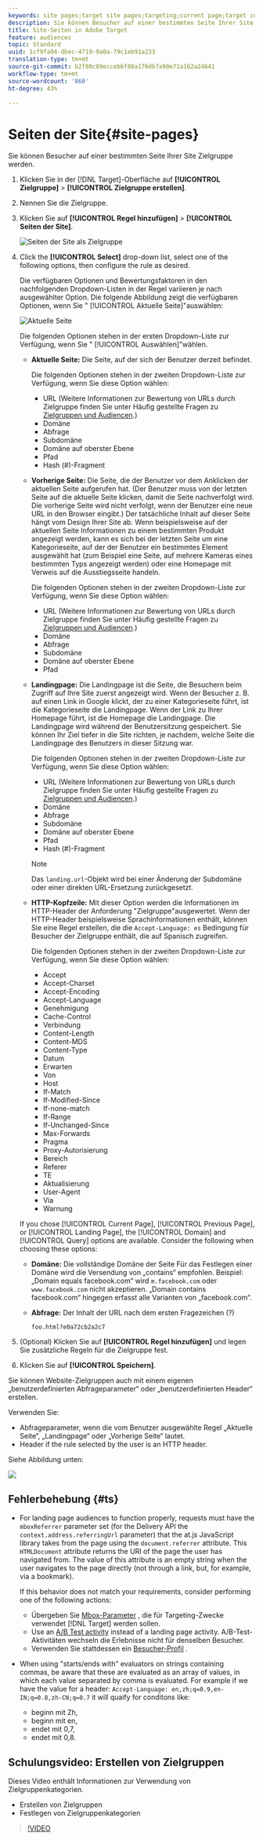 ```yaml
---
keywords: site pages;target site pages;targeting;current page;target current page;previous page;target previous page;landing page;target landing page;http header
description: Sie können Besucher auf einer bestimmten Seite Ihrer Site Zielgruppe werden.
title: Site-Seiten in Adobe Target
feature: audiences
topic: Standard
uuid: 1cf9fa94-dbec-4719-9a0a-79c1eb91a233
translation-type: tm+mt
source-git-commit: b2f80c89ecceb6f88a176db7a90e71a162a24641
workflow-type: tm+mt
source-wordcount: '860'
ht-degree: 43%

---
```



# Seiten der Site{#site-pages}

Sie können Besucher auf einer bestimmten Seite Ihrer Site Zielgruppe werden.

1. Klicken Sie in der [!DNL Target]-Oberfläche auf **[!UICONTROL Zielgruppe]** > **[!UICONTROL Zielgruppe erstellen]**.
1. Nennen Sie die Zielgruppe.
1. Klicken Sie auf **[!UICONTROL Regel hinzufügen]** > **[!UICONTROL Seiten der Site]**.

   ![Seiten der Site als Zielgruppe](assets/target_site_pages.png)

1. Click the **[!UICONTROL Select]** drop-down list, select one of the following options, then configure the rule as desired.

   Die verfügbaren Optionen und Bewertungsfaktoren in den nachfolgenden Dropdown-Listen in der Regel variieren je nach ausgewählter Option. Die folgende Abbildung zeigt die verfügbaren Optionen, wenn Sie &quot; [!UICONTROL Aktuelle Seite]&quot;auswählen:

   ![Aktuelle Seite](/help/c-target/c-audiences/c-target-rules/assets/current-page.png)

   Die folgenden Optionen stehen in der ersten Dropdown-Liste zur Verfügung, wenn Sie &quot; [!UICONTROL Auswählen]&quot;wählen.

   * **Aktuelle Seite:** Die Seite, auf der sich der Benutzer derzeit befindet.

      Die folgenden Optionen stehen in der zweiten Dropdown-Liste zur Verfügung, wenn Sie diese Option wählen:

      * URL (Weitere Informationen zur Bewertung von URLs durch Zielgruppe finden Sie unter Häufig gestellte Fragen zu [Zielgruppen und Audiencen](/help/c-target/c-troubleshooting-targets-and-audiences/troubleshooting-targets-and-audiences.md).)
      * Domäne
      * Abfrage
      * Subdomäne
      * Domäne auf oberster Ebene
      * Pfad
      * Hash (#)-Fragment
   * **Vorherige Seite:** Die Seite, die der Benutzer vor dem Anklicken der aktuellen Seite aufgerufen hat. (Der Benutzer muss von der letzten Seite auf die aktuelle Seite klicken, damit die Seite nachverfolgt wird. Die vorherige Seite wird nicht verfolgt, wenn der Benutzer eine neue URL in den Browser eingibt.) Der tatsächliche Inhalt auf dieser Seite hängt vom Design Ihrer Site ab. Wenn beispielsweise auf der aktuellen Seite Informationen zu einem bestimmten Produkt angezeigt werden, kann es sich bei der letzten Seite um eine Kategorieseite, auf der der Benutzer ein bestimmtes Element ausgewählt hat (zum Beispiel eine Seite, auf mehrere Kameras eines bestimmten Typs angezeigt werden) oder eine Homepage mit Verweis auf die Ausstiegsseite handeln.

      Die folgenden Optionen stehen in der zweiten Dropdown-Liste zur Verfügung, wenn Sie diese Option wählen:

      * URL (Weitere Informationen zur Bewertung von URLs durch Zielgruppe finden Sie unter Häufig gestellte Fragen zu [Zielgruppen und Audiencen](/help/c-target/c-troubleshooting-targets-and-audiences/troubleshooting-targets-and-audiences.md).)
      * Domäne
      * Abfrage
      * Subdomäne
      * Domäne auf oberster Ebene
      * Pfad
   * **Landingpage:** Die Landingpage ist die Seite, die Besuchern beim Zugriff auf Ihre Site zuerst angezeigt wird. Wenn der Besucher z. B. auf einen Link in Google klickt, der zu einer Kategorieseite führt, ist die Kategorieseite die Landingpage. Wenn der Link zu Ihrer Homepage führt, ist die Homepage die Landingpage. Die Landingpage wird während der Benutzersitzung gespeichert. Sie können Ihr Ziel tiefer in die Site richten, je nachdem, welche Seite die Landingpage des Benutzers in dieser Sitzung war.

      Die folgenden Optionen stehen in der zweiten Dropdown-Liste zur Verfügung, wenn Sie diese Option wählen:

      * URL (Weitere Informationen zur Bewertung von URLs durch Zielgruppe finden Sie unter Häufig gestellte Fragen zu [Zielgruppen und Audiencen](/help/c-target/c-troubleshooting-targets-and-audiences/troubleshooting-targets-and-audiences.md).)
      * Domäne
      * Abfrage
      * Subdomäne
      * Domäne auf oberster Ebene
      * Pfad
      * Hash (#)-Fragment

      >[!NOTE]
      >
      >Das `landing.url`-Objekt wird bei einer Änderung der Subdomäne oder einer direkten URL-Ersetzung zurückgesetzt.

   * **HTTP-Kopfzeile:** Mit dieser Option werden die Informationen im HTTP-Header der Anforderung &quot;Zielgruppe&quot;ausgewertet. Wenn der HTTP-Header beispielsweise Sprachinformationen enthält, können Sie eine Regel erstellen, die die `Accept-Language: es` Bedingung für Besucher der Zielgruppe enthält, die auf Spanisch zugreifen.

      Die folgenden Optionen stehen in der zweiten Dropdown-Liste zur Verfügung, wenn Sie diese Option wählen:

      * Accept
      * Accept-Charset
      * Accept-Encoding
      * Accept-Language
      * Genehmigung
      * Cache-Control
      * Verbindung
      * Content-Length
      * Content-MDS
      * Content-Type
      * Datum
      * Erwarten
      * Von
      * Host
      * If-Match
      * If-Modified-Since
      * If-none-match
      * If-Range
      * If-Unchanged-Since
      * Max-Forwards
      * Pragma
      * Proxy-Autorisierung
      * Bereich
      * Referer
      * TE
      * Aktualisierung
      * User-Agent
      * Via
      * Warnung

   If you chose [!UICONTROL Current Page], [!UICONTROL Previous Page], or [!UICONTROL Landing Page], the [!UICONTROL Domain] and [!UICONTROL Query] options are available. Consider the following when choosing these options:

   * **Domäne:** Die vollständige Domäne der Seite Für das Festlegen einer Domäne wird die Versendung von „contains“ empfohlen. Beispiel: „Domain equals facebook.com“ wird `m.facebook.com` oder `www.facebook.com` nicht akzeptieren. „Domain contains facebook.com“ hingegen erfasst alle Varianten von „facebook.com“.
   * **Abfrage:** Der Inhalt der URL nach dem ersten Fragezeichen (?) 

      `foo.html?e0a72cb2a2c7`





1. (Optional) Klicken Sie auf **[!UICONTROL Regel hinzufügen]** und legen Sie zusätzliche Regeln für die Zielgruppe fest.
1. Klicken Sie auf **[!UICONTROL Speichern]**.

Sie können Website-Zielgruppen auch mit einem eigenen „benutzerdefinierten Abfrageparameter“ oder „benutzerdefinierten Header“ erstellen.

Verwenden Sie:

* Abfrageparameter, wenn die vom Benutzer ausgewählte Regel „Aktuelle Seite“, „Landingpage“ oder „Vorherige Seite“ lautet.
* Header if the rule selected by the user is an HTTP header.

Siehe Abbildung unten:

![](assets/site_pages.png)

## Fehlerbehebung {#ts}

* For landing page audiences to function properly, requests must have the `mboxReferrer` parameter set (for the Delivery API the `context.address.referringUrl` parameter) that the at.js JavaScript library takes from the page using the `document.referrer` attribute. This `HTMLDocument` attribute returns the URI of the page the user has navigated from. The value of this attribute is an empty string when the user navigates to the page directly (not through a link, but, for example, via a bookmark).

   If this behavior does not match your requirements, consider performing one of the following actions:

   * Übergeben Sie [Mbox-Parameter](/help/c-implementing-target/c-implementing-target-for-client-side-web/t-mbox-download/c-understanding-global-mbox/pass-parameters-to-global-mbox.md) , die für Targeting-Zwecke verwendet [!DNL Target] werden sollen.
   * Use an [A/B Test activity](/help/c-activities/t-test-ab/test-ab.md) instead of a landing page activity. A/B-Test-Aktivitäten wechseln die Erlebnisse nicht für denselben Besucher.
   * Verwenden Sie stattdessen ein [Besucher-Profil](/help/c-target/c-audiences/c-target-rules/visitor-profile.md) .

* When using &quot;starts/ends with&quot; evaluators on strings containing commas, be aware that these
are evaluated as an array of values, in which each value separated by comma is evaluated. For example if we have the value for a header: `Accept-Language: en,zh;q=0.9,en-IN;q=0.8,zh-CN;q=0.7` it will quaify for conditons like:
   * beginn mit Zh,
   * beginn mit en,
   * endet mit 0,7,
   * endet mit 0,8.

## Schulungsvideo: Erstellen von Zielgruppen

Dieses Video enthält Informationen zur Verwendung von Zielgruppenkategorien.

* Erstellen von Zielgruppen
* Festlegen von Zielgruppenkategorien

>[!VIDEO](https://video.tv.adobe.com/v/17392)
